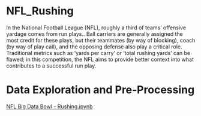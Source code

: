 # NFL_Rushing
In the National Football League (NFL), roughly a third of teams’ offensive yardage comes from run plays.. Ball carriers are generally assigned the most credit for these plays, but their teammates (by way of blocking), coach (by way of play call), and the opposing defense also play a critical role. Traditional metrics such as ‘yards per carry’ or ‘total rushing yards’ can be flawed; in this competition, the NFL aims to provide better context into what contributes to a successful run play.

# Data Exploration and Pre-Processing


<a href="https://github.com/erikw425/NFL_Big_Data_Bowl_Rushing/blob/master/NFL_Rushing.ipynb">NFL Big Data Bowl - Rushing.ipynb</a>
